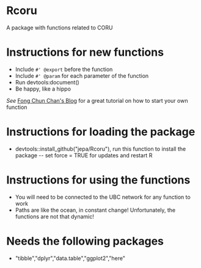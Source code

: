 # Rcoru
A package with functions related to CORU

# Instructions for new functions

- Include `#' @export` before the function
- Include `#' @param` for each parameter of the function
- Run devtools:document()
- Be happy, like a hippo

*See* [Fong Chun Chan's Blog](https://tinyheero.github.io/jekyll/update/2015/07/26/making-your-first-R-package.html) for a great tutorial on how to start your own function

# Instructions for loading the package

- devtools::install_github("jepa/Rcoru"), run this function to install the package
  -- set force = TRUE for updates and restart R
  
# Instructions for using the functions

- You will need to be connected to the UBC network for any function to work
- Paths are like the ocean, in constant change! Unfortunately, the functions are not that dynamic!

# Needs the following packages

- "tibble","dplyr","data.table","ggplot2","here"
